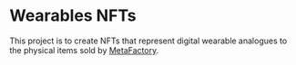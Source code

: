 # Wearables NFTs

This project is to create NFTs that represent digital wearable analogues to the physical items sold by [MetaFactory](//metafactory.ai).
